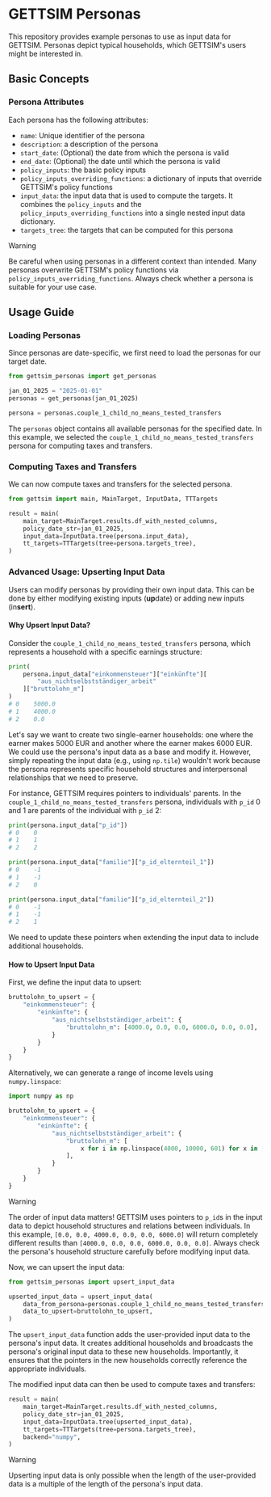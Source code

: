 # GETTSIM Personas

This repository provides example personas to use as input data for GETTSIM. Personas
depict typical households, which GETTSIM's users might be interested in.

## Basic Concepts

### Persona Attributes

Each persona has the following attributes:

- `name`: Unique identifier of the persona
- `description`: a description of the persona
- `start_date`: (Optional) the date from which the persona is valid
- `end_date`: (Optional) the date until which the persona is valid
- `policy_inputs`: the basic policy inputs
- `policy_inputs_overriding_functions`: a dictionary of inputs that override GETTSIM's
  policy functions
- `input_data`: the input data that is used to compute the targets. It combines the
  `policy_inputs` and the `policy_inputs_overriding_functions` into a single nested
  input data dictionary.
- `targets_tree`: the targets that can be computed for this persona

> [!WARNING]
> Be careful when using personas in a different context than intended. Many personas
> overwrite GETTSIM's policy functions via `policy_inputs_overriding_functions`. Always
> check whether a persona is suitable for your use case.

## Usage Guide

### Loading Personas

Since personas are date-specific, we first need to load the personas for our target
date.

```python
from gettsim_personas import get_personas

jan_01_2025 = "2025-01-01"
personas = get_personas(jan_01_2025)

persona = personas.couple_1_child_no_means_tested_transfers
```

The `personas` object contains all available personas for the specified date. In this
example, we selected the `couple_1_child_no_means_tested_transfers` persona for
computing taxes and transfers.

### Computing Taxes and Transfers

We can now compute taxes and transfers for the selected persona.

```python
from gettsim import main, MainTarget, InputData, TTTargets

result = main(
    main_target=MainTarget.results.df_with_nested_columns,
    policy_date_str=jan_01_2025,
    input_data=InputData.tree(persona.input_data),
    tt_targets=TTTargets(tree=persona.targets_tree),
)
```

### Advanced Usage: Upserting Input Data

Users can modify personas by providing their own input data. This can be done by either
modifying existing inputs (**up**date) or adding new inputs (in**sert**).

#### Why Upsert Input Data?

Consider the `couple_1_child_no_means_tested_transfers` persona, which represents a
household with a specific earnings structure:

```python
print(
    persona.input_data["einkommensteuer"]["einkünfte"][
        "aus_nichtselbstständiger_arbeit"
    ]["bruttolohn_m"]
)
# 0    5000.0
# 1    4000.0
# 2    0.0
```

Let's say we want to create two single-earner households: one where the earner makes
5000 EUR and another where the earner makes 6000 EUR. We could use the persona's input
data as a base and modify it. However, simply repeating the input data (e.g., using
`np.tile`) wouldn't work because the persona represents specific household structures
and interpersonal relationships that we need to preserve.

For instance, GETTSIM requires pointers to individuals' parents. In the
`couple_1_child_no_means_tested_transfers` persona, individuals with `p_id` 0 and 1 are
parents of the individual with `p_id` 2:

```python
print(persona.input_data["p_id"])
# 0    0
# 1    1
# 2    2

print(persona.input_data["familie"]["p_id_elternteil_1"])
# 0    -1
# 1    -1
# 2    0

print(persona.input_data["familie"]["p_id_elternteil_2"])
# 0    -1
# 1    -1
# 2    1
```

We need to update these pointers when extending the input data to include additional
households.

#### How to Upsert Input Data

First, we define the input data to upsert:

```python
bruttolohn_to_upsert = {
    "einkommensteuer": {
        "einkünfte": {
            "aus_nichtselbstständiger_arbeit": {
                "bruttolohn_m": [4000.0, 0.0, 0.0, 6000.0, 0.0, 0.0],
            }
        }
    }
}
```

Alternatively, we can generate a range of income levels using `numpy.linspace`:

```python
import numpy as np

bruttolohn_to_upsert = {
    "einkommensteuer": {
        "einkünfte": {
            "aus_nichtselbstständiger_arbeit": {
                "bruttolohn_m": [
                    x for i in np.linspace(4000, 10000, 601) for x in [i, 0.0, 0.0]
                ],
            }
        }
    }
}
```

> [!WARNING]
> The order of input data matters! GETTSIM uses pointers to `p_id`s in the input data to
> depict household structures and relations between individuals. In this example,
> `[0.0, 0.0, 4000.0, 0.0, 0.0, 6000.0]` will return completely different results than
> `[4000.0, 0.0, 0.0, 6000.0, 0.0, 0.0]`. Always check the persona's household structure
> carefully before modifying input data.

Now, we can upsert the input data:

```python
from gettsim_personas import upsert_input_data

upserted_input_data = upsert_input_data(
    data_from_persona=personas.couple_1_child_no_means_tested_transfers.input_data,
    data_to_upsert=bruttolohn_to_upsert,
)
```

The `upsert_input_data` function adds the user-provided input data to the persona's
input data. It creates additional households and broadcasts the persona's original input
data to these new households. Importantly, it ensures that the pointers in the new
households correctly reference the appropriate individuals.

The modified input data can then be used to compute taxes and transfers:

```python
result = main(
    main_target=MainTarget.results.df_with_nested_columns,
    policy_date_str=jan_01_2025,
    input_data=InputData.tree(upserted_input_data),
    tt_targets=TTTargets(tree=persona.targets_tree),
    backend="numpy",
)
```

> [!WARNING]
> Upserting input data is only possible when the length of the user-provided data is a
> multiple of the length of the persona's input data.
